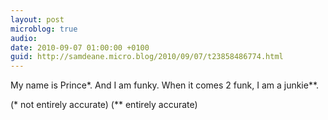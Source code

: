 ```yaml
---
layout: post
microblog: true
audio: 
date: 2010-09-07 01:00:00 +0100
guid: http://samdeane.micro.blog/2010/09/07/t23858486774.html
---
```

My name is Prince*. And I am funky. When it comes 2 funk, I am a junkie**.

(* not entirely accurate)
(** entirely accurate)
